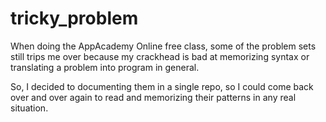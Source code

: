 # tricky_problem
When doing the AppAcademy Online free class, some of the problem sets still trips me over because my crackhead is bad at memorizing syntax or translating a problem into program in general.

So, I decided to documenting them in a single repo, so I could come back over and over again to read and memorizing their patterns in any real situation.